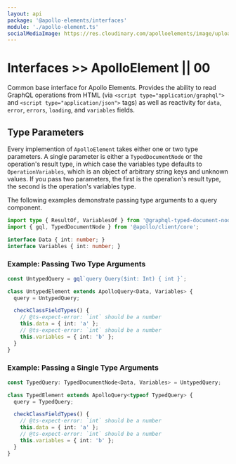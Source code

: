 ```yaml
---
layout: api
package: '@apollo-elements/interfaces'
module: './apollo-element.ts'
socialMediaImage: https://res.cloudinary.com/apolloelements/image/upload/w_1200,h_630,c_fill,q_auto,f_auto/w_600,c_fit,co_rgb:eee,g_south_west,x_60,y_200,l_text:open sans_128_bold:Elements/w_1200,h_630,c_fill,q_auto,f_auto/w_600,c_fit,co_rgb:eee,g_south_west,x_60,y_100,l_text:open sans_78:Apollo Elements/social-template.svg
---
```

# Interfaces >> ApolloElement || 00

Common base interface for Apollo Elements. Provides the ability to read GraphQL operations from HTML (via `<script type="application/graphql">` and `<script type="application/json">` tags) as well as reactivity for `data`, `error`, `errors`, `loading`, and `variables` fields.

## Type Parameters

Every implemention of `ApolloElement` takes either one or two type parameters. A single parameter is either a `TypedDocumentNode` or the operation's result type, in which case the variables type defaults to `OperationVariables`, which is an object of arbitrary string keys and unknown values. If you pass two parameters, the first is the operation's result type, the second is the operation's variables type.

The following examples demonstrate passing type arguments to a query component.

```ts
import type { ResultOf, VariablesOf } from '@graphql-typed-document-node/core';
import { gql, TypedDocumentNode } from '@apollo/client/core';

interface Data { int: number; }
interface Variables { int: number; }
```

### Example: Passing Two Type Arguments

```ts
const UntypedQuery = gql`query Query($int: Int) { int }`;

class UntypedElement extends ApolloQuery<Data, Variables> {
  query = UntypedQuery;

  checkClassFieldTypes() {
    // @ts-expect-error: `int` should be a number
    this.data = { int: 'a' };
    // @ts-expect-error: `int` should be a number
    this.variables = { int: 'b' };
  }
}
```

### Example: Passing a Single Type Arguments

```ts
const TypedQuery: TypedDocumentNode<Data, Variables> = UntypedQuery;

class TypedElement extends ApolloQuery<typeof TypedQuery> {
  query = TypedQuery;

  checkClassFieldTypes() {
    // @ts-expect-error: `int` should be a number
    this.data = { int: 'a' };
    // @ts-expect-error: `int` should be a number
    this.variables = { int: 'b' };
  }
}
```

